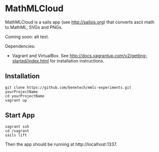 MathMLCloud
=========

MathMLCloud is a sails app (see http://sailsjs.org) that converts ascii math to MathML, SVGs and PNGs.

Coming soon: alt text.

Dependencies:

  - Vagrant and VirtualBox. See http://docs.vagrantup.com/v2/getting-started/index.html for installation instructions.

Installation
--------------

```
git clone https://github.com/benetech/mmlc-experiments.git yourProjectName
cd yourProjectName
vagrant up
```

Start App
----------

```
vagrant ssh
cd /vagrant
sails lift
```

Then the app should be running at http://localhost:1337.
